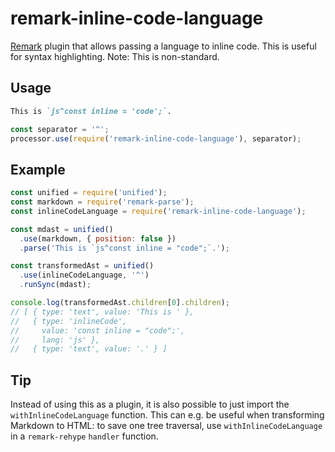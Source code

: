 # remark-inline-code-language

[Remark](https://remark.js.org/) plugin that allows passing a language to inline code. This is useful for syntax highlighting. Note: This is non-standard.

## Usage

```markdown
This is `js^const inline = 'code';`.
```

```js
const separator = '^';
processor.use(require('remark-inline-code-language'), separator);
```

## Example

```js
const unified = require('unified');
const markdown = require('remark-parse');
const inlineCodeLanguage = require('remark-inline-code-language');

const mdast = unified()
  .use(markdown, { position: false })
  .parse('This is `js^const inline = "code";`.');

const transformedAst = unified()
  .use(inlineCodeLanguage, '^')
  .runSync(mdast);

console.log(transformedAst.children[0].children);
// [ { type: 'text', value: 'This is ' },
//   { type: 'inlineCode',
//     value: 'const inline = "code";',
//     lang: 'js' },
//   { type: 'text', value: '.' } ]
```

## Tip

Instead of using this as a plugin, it is also possible to just import the `withInlineCodeLanguage` function. This can e.g. be useful when transforming Markdown to HTML: to save one tree traversal, use `withInlineCodeLanguage` in a `remark-rehype` `handler` function.
